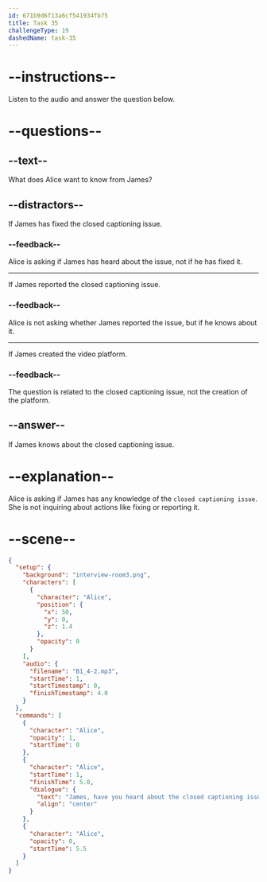 ```yaml
---
id: 671b9d6f13a6cf541934fb75
title: Task 35
challengeType: 19
dashedName: task-35
---
```


<!-- (Audio) Alice: James, have you heard about the closed captioning issue on our video platform? -->

# --instructions--

Listen to the audio and answer the question below.

# --questions--

## --text--

What does Alice want to know from James?

## --distractors--

If James has fixed the closed captioning issue.

### --feedback--

Alice is asking if James has heard about the issue, not if he has fixed it.

---

If James reported the closed captioning issue.

### --feedback--

Alice is not asking whether James reported the issue, but if he knows about it.

---

If James created the video platform.

### --feedback--

The question is related to the closed captioning issue, not the creation of the platform.

## --answer--

If James knows about the closed captioning issue.

# --explanation--

Alice is asking if James has any knowledge of the `closed captioning issue`. She is not inquiring about actions like fixing or reporting it.

# --scene--

```json
{
  "setup": {
    "background": "interview-room3.png",
    "characters": [
      {
        "character": "Alice",
        "position": {
          "x": 50,
          "y": 0,
          "z": 1.4
        },
        "opacity": 0
      }
    ],
    "audio": {
      "filename": "B1_4-2.mp3",
      "startTime": 1,
      "startTimestamp": 0,
      "finishTimestamp": 4.0
    }
  },
  "commands": [
    {
      "character": "Alice",
      "opacity": 1,
      "startTime": 0
    },
    {
      "character": "Alice",
      "startTime": 1,
      "finishTime": 5.0,
      "dialogue": {
        "text": "James, have you heard about the closed captioning issue on our video platform?",
        "align": "center"
      }
    },
    {
      "character": "Alice",
      "opacity": 0,
      "startTime": 5.5
    }
  ]
}
```

